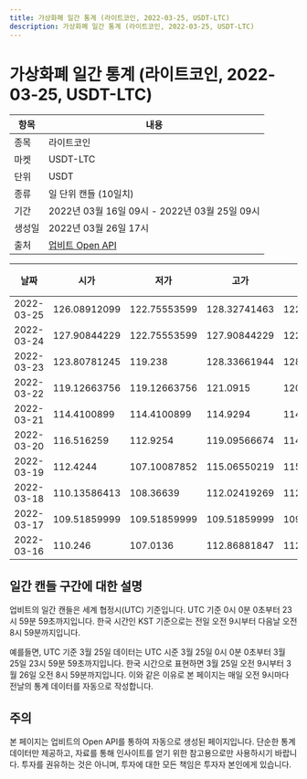 ```yaml
---
title: 가상화폐 일간 통계 (라이트코인, 2022-03-25, USDT-LTC)
description: 가상화폐 일간 통계 (라이트코인, 2022-03-25, USDT-LTC)
---
```


가상화폐 일간 통계 (라이트코인, 2022-03-25, USDT-LTC)
===

|항목|내용|
|--|--|
|종목|라이트코인|
|마켓|USDT-LTC|
|단위|USDT|
|종류|일 단위 캔들 (10일치)|
|기간|2022년 03월 16일 09시 - 2022년 03월 25일 09시|
|생성일|2022년 03월 26일 17시|
|출처|[업비트 Open API](https://docs.upbit.com)|


|날짜|시가|저가|고가|종가|비고|
|--|--|--|--|--|--|
|2022-03-25|126.08912099|122.75553599|128.32741463|122.75553599|    |
|2022-03-24|127.90844229|122.75553599|127.90844229|122.75553599|    |
|2022-03-23|123.80781245|119.238|128.33661944|128.33661944|    |
|2022-03-22|119.12663756|119.12663756|121.0915|120.97040849|    |
|2022-03-21|114.4100899|114.4100899|114.9294|114.52449999|    |
|2022-03-20|116.516259|112.9254|119.09566674|114.70829171|    |
|2022-03-19|112.4244|107.10087852|115.06550219|115.06550219|    |
|2022-03-18|110.13586413|108.36639|112.02419269|112.02419269|    |
|2022-03-17|109.51859999|109.51859999|109.51859999|109.51859999|    |
|2022-03-16|110.246|107.0136|112.86881847|112.86881847|    |


일간 캔들 구간에 대한 설명
---


업비트의 일간 캔들은 세계 협정시(UTC) 기준입니다. 
UTC 기준 0시 0분 0초부터 23시 59분 59초까지입니다. 
한국 시간인 KST 기준으로는 전일 오전 9시부터 다음날 오전 8시 59분까지입니다. 


예를들면, UTC 기준 3월 25일 데이터는 UTC 시준 3월 25일 0시 0분 0초부터 3월 25일 23시 59분 59초까지입니다. 
한국 시간으로 표현하면 3월 25일 오전 9시부터 3월 26일 오전 8시 59분까지입니다. 
이와 같은 이유로 본 페이지는 매일 오전 9시마다 전날의 통계 데이터를 자동으로 작성합니다. 


주의
---


본 페이지는 업비트의 Open API를 통하여 자동으로 생성된 페이지입니다. 
단순한 통계 데이터만 제공하고, 자료를 통해 인사이트를 얻기 위한 참고용으로만 사용하시기 바랍니다. 
투자를 권유하는 것은 아니며, 투자에 대한 모든 책임은 투자자 본인에게 있습니다. 
